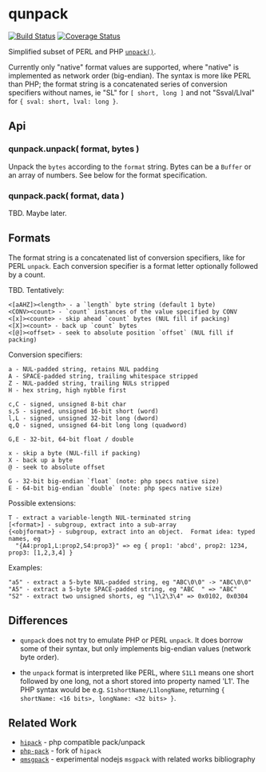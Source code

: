 qunpack
=======
[![Build Status](https://api.travis-ci.org/andrasq/node-qunpack.svg?branch=master)](https://travis-ci.org/andrasq/node-qunpack?branch=master)
[![Coverage Status](https://codecov.io/github/andrasq/node-qunpack/coverage.svg?branch=master)](https://codecov.io/github/andrasq/node-qunpack?branch=master)

Simplified subset of PERL and PHP [`unpack()`](http://php.net/manual/en/function.unpack.php).

Currently only "native" format values are supported, where "native" is implemented as
network order (big-endian).  The syntax is more like PERL than PHP; the format string is
a concatenated series of conversion specifiers without names, ie "SL" for `[ short, long ]`
and not "Ssval/Llval" for `{ sval: short, lval: long }`.


Api
---

### qunpack.unpack( format, bytes )

Unpack the `bytes` according to the `format` string.  Bytes can be a `Buffer` or an
array of numbers.  See below for the format specification.

### qunpack.pack( format, data )

TBD.  Maybe later.


Formats
-------

The format string is a concatenated list of conversion specifiers, like for PERL
`unpack`.  Each conversion specifier is a format letter optionally followed by a
count.

TBD.  Tentatively:

    <[aAHZ]><length> - a `length` byte string (default 1 byte)
    <CONV><count> - `count` instances of the value specified by CONV
    <[x]><counte> - skip ahead `count` bytes (NUL fill if packing)
    <[X]><count> - back up `count` bytes
    <[@]><offset> - seek to absolute position `offset` (NUL fill if packing)

Conversion specifiers:

    a - NUL-padded string, retains NUL padding
    A - SPACE-padded string, trailing whitespace stripped
    Z - NUL-padded string, trailing NULs stripped
    H - hex string, high nybble first

    c,C - signed, unsigned 8-bit char
    s,S - signed, unsigned 16-bit short (word)
    l,L - signed, unsigned 32-bit long (dword)
    q,Q - signed, unsigned 64-bit long long (quadword)

    G,E - 32-bit, 64-bit float / double

    x - skip a byte (NUL-fill if packing)
    X - back up a byte
    @ - seek to absolute offset

    G - 32-bit big-endian `float` (note: php specs native size)
    E - 64-bit big-endian `double` (note: php specs native size)

Possible extensions:

    T - extract a variable-length NUL-terminated string
    [<format>] - subgroup, extract into a sub-array
    {<objformat>} - subgroup, extract into an object.  Format idea: typed names, eg
      "{A4:prop1,L:prop2,S4:prop3}" => eg { prop1: 'abcd', prop2: 1234, prop3: [1,2,3,4] }

Examples:

    "a5" - extract a 5-byte NUL-padded string, eg "ABC\0\0" -> "ABC\0\0"
    "A5" - extract a 5-byte SPACE-padded string, eg "ABC  " => "ABC"
    "S2" - extract two unsigned shorts, eg "\1\2\3\4" => 0x0102, 0x0304

Differences
-----------

- `qunpack` does not try to emulate PHP or PERL `unpack`.  It does borrow some of
  their syntax, but only implements big-endian values (network byte order).

- the `unpack` format is interpreted like PERL, where `S1L1` means one short followed by
  one long, not a short stored into property named 'L1'.  The PHP syntax would be e.g.
  `S1shortName/L1longName`, returning `{ shortName: <16 bits>, longName: <32 bits> }`.


Related Work
------------

- [`hipack`](https://npmjs.com/package/hipack) - php compatible pack/unpack
- [`php-pack`](https://npmjs.com/package/php-pack) - fork of `hipack`
- [`qmsgpack`](https://github.com/andrasq/node-q-msgpack) - experimental nodejs `msgpack` with related works bibliography
